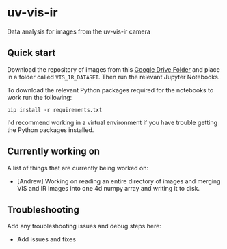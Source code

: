 # uv-vis-ir
Data analysis for images from the uv-vis-ir camera

## Quick start
Download the repository of images from this [Google Drive Folder](https://drive.google.com/drive/folders/1ID0S1DbNHXsJww9g15v8_qBL540pODlu?usp=sharing) and place in a folder called `VIS_IR_DATASET`. Then run the relevant Jupyter Notebooks.

To download the relevant Python packages required for the notebooks to work run the following:
```
pip install -r requirements.txt
```
I'd recommend working in a virtual environment if you have trouble getting the Python packages installed.

## Currently working on
A list of things that are currently being worked on:
- [Andrew] Working on reading an entire directory of images and merging VIS and IR images into one 4d numpy array and writing it to disk.

## Troubleshooting
Add any troubleshooting issues and debug steps here:
- Add issues and fixes

